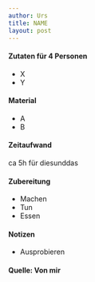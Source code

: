 ```yaml
---
author: Urs
title: NAME
layout: post
---
```

#### Zutaten für 4 Personen
 * X
 * Y

#### Material
 * A
 * B

#### Zeitaufwand
 ca 5h für diesunddas

#### Zubereitung
 * Machen
 * Tun
 * Essen
  
#### Notizen
 * Ausprobieren
  
#### Quelle: Von mir
